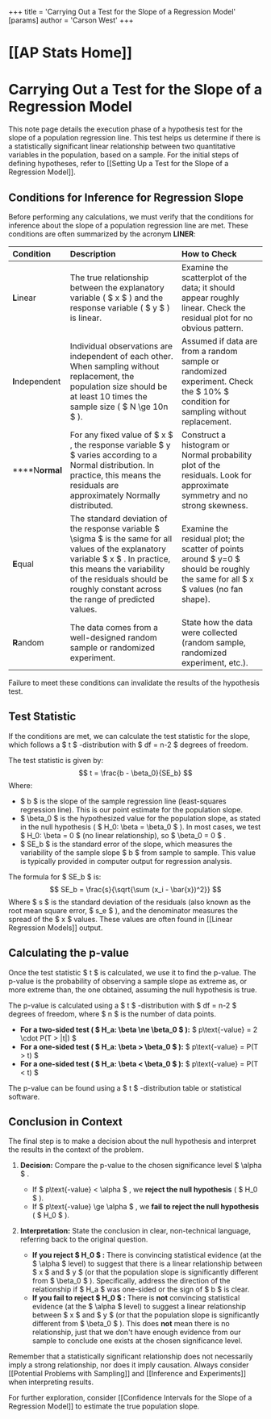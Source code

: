 +++
 title = 'Carrying Out a Test for the Slope of a Regression Model'
[params]
	author = 'Carson West'
+++
# [[AP Stats Home]]
# Carrying Out a Test for the Slope of a Regression Model

This note page details the execution phase of a hypothesis test for the slope of a population regression line. This test helps us determine if there is a statistically significant linear relationship between two quantitative variables in the population, based on a sample. For the initial steps of defining hypotheses, refer to [[Setting Up a Test for the Slope of a Regression Model]].

## Conditions for Inference for Regression Slope

Before performing any calculations, we must verify that the conditions for inference about the slope of a population regression line are met. These conditions are often summarized by the acronym **LINER**:

| Condition       | Description                                                                                                                                                                                                                                                                                                  | How to Check                                                                                                    |
| :-------------- | :----------------------------------------------------------------------------------------------------------------------------------------------------------------------------------------------------------------------------------------------------------------------------------------------------------- | :-------------------------------------------------------------------------------------------------------------- |
| **L**inear      | The true relationship between the explanatory variable ( $ x $ ) and the response variable ( $ y $ ) is linear.                                                                                                                                                                                                     | Examine the scatterplot of the data; it should appear roughly linear. Check the residual plot for no obvious pattern. |
| **I**ndependent | Individual observations are independent of each other. When sampling without replacement, the population size should be at least 10 times the sample size ( $ N \ge 10n $ ).                                                                                                                                    | Assumed if data are from a random sample or randomized experiment. Check the  $ 10\% $  condition for sampling without replacement. |
| ****N**ormal**    | For any fixed value of  $ x $ , the response variable  $ y $  varies according to a Normal distribution. In practice, this means the residuals are approximately Normally distributed.                                                                                                                             | Construct a histogram or Normal probability plot of the residuals. Look for approximate symmetry and no strong skewness. |
| **E**qual   | The standard deviation of the response variable  $ \sigma $  is the same for all values of the explanatory variable  $ x $ . In practice, this means the variability of the residuals should be roughly constant across the range of predicted values.                                                                     | Examine the residual plot; the scatter of points around  $ y=0 $  should be roughly the same for all  $ x $  values (no fan shape). |
| **R**andom      | The data comes from a well-designed random sample or randomized experiment.                                                                                                                                                                                                                                  | State how the data were collected (random sample, randomized experiment, etc.).                                     |

Failure to meet these conditions can invalidate the results of the hypothesis test.

## Test Statistic

If the conditions are met, we can calculate the test statistic for the slope, which follows a  $ t $ -distribution with  $ df = n-2 $  degrees of freedom.

The test statistic is given by:
 $$  t = \frac{b - \beta_0}{SE_b}  $$  Where:
*    $ b $  is the slope of the sample regression line (least-squares regression line). This is our point estimate for the population slope.
*    $ \beta_0 $  is the hypothesized value for the population slope, as stated in the null hypothesis ( $ H_0: \beta = \beta_0 $ ). In most cases, we test  $ H_0: \beta = 0 $  (no linear relationship), so  $ \beta_0 = 0 $ .
*    $ SE_b $  is the standard error of the slope, which measures the variability of the sample slope  $ b $  from sample to sample. This value is typically provided in computer output for regression analysis.

The formula for  $ SE_b $  is:
 $$  SE_b = \frac{s}{\sqrt{\sum (x_i - \bar{x})^2}}  $$  Where  $ s $  is the standard deviation of the residuals (also known as the root mean square error,  $ s_e $ ), and the denominator measures the spread of the  $ x $  values. These values are often found in [[Linear Regression Models]] output.

## Calculating the p-value

Once the test statistic  $ t $  is calculated, we use it to find the p-value. The p-value is the probability of observing a sample slope as extreme as, or more extreme than, the one obtained, assuming the null hypothesis is true.

The p-value is calculated using a  $ t $ -distribution with  $ df = n-2 $  degrees of freedom, where  $ n $  is the number of data points.

*   **For a two-sided test ( $ H_a: \beta \ne \beta_0 $ ):**
     $ p\text{-value} = 2 \cdot P(T > |t|) $ 
*   **For a one-sided test ( $ H_a: \beta > \beta_0 $ ):**
     $ p\text{-value} = P(T > t) $ 
*   **For a one-sided test ( $ H_a: \beta < \beta_0 $ ):**
     $ p\text{-value} = P(T < t) $ 

The p-value can be found using a  $ t $ -distribution table or statistical software.

## Conclusion in Context

The final step is to make a decision about the null hypothesis and interpret the results in the context of the problem.

1.  **Decision:** Compare the p-value to the chosen significance level  $ \alpha $ .
    *   If  $ p\text{-value} < \alpha $ , we **reject the null hypothesis** ( $ H_0 $ ).
    *   If  $ p\text{-value} \ge \alpha $ , we **fail to reject the null hypothesis** ( $ H_0 $ ).

2.  **Interpretation:** State the conclusion in clear, non-technical language, referring back to the original question.

    *   **If you reject  $ H_0 $ :** There is convincing statistical evidence (at the  $ \alpha $  level) to suggest that there is a linear relationship between  $ x $  and  $ y $  (or that the population slope is significantly different from  $ \beta_0 $ ). Specifically, address the direction of the relationship if  $ H_a $  was one-sided or the sign of  $ b $  is clear.
    *   **If you fail to reject  $ H_0 $ :** There is **not** convincing statistical evidence (at the  $ \alpha $  level) to suggest a linear relationship between  $ x $  and  $ y $  (or that the population slope is significantly different from  $ \beta_0 $ ). This does **not** mean there is no relationship, just that we don't have enough evidence from our sample to conclude one exists at the chosen significance level.

Remember that a statistically significant relationship does not necessarily imply a strong relationship, nor does it imply causation. Always consider [[Potential Problems with Sampling]] and [[Inference and Experiments]] when interpreting results.

For further exploration, consider [[Confidence Intervals for the Slope of a Regression Model]] to estimate the true population slope.
